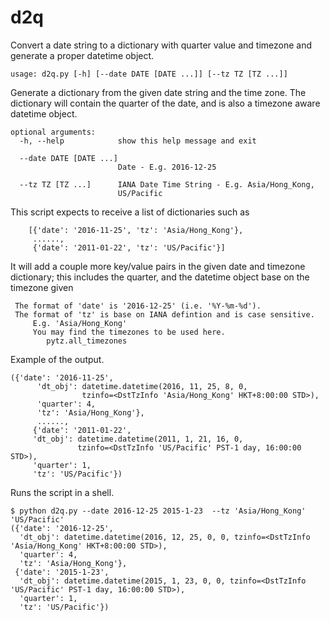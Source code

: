 # d2q
Convert a date string to a dictionary with quarter value and timezone and generate a proper datetime object.

```
usage: d2q.py [-h] [--date DATE [DATE ...]] [--tz TZ [TZ ...]]
```

Generate a dictionary from the given date string and the time zone. The
dictionary will contain the quarter of the date, and is also a timezone aware
datetime object.

```
optional arguments:
  -h, --help            show this help message and exit
  
  --date DATE [DATE ...]
                        Date - E.g. 2016-12-25
                        
  --tz TZ [TZ ...]      IANA Date Time String - E.g. Asia/Hong_Kong,
                        US/Pacific
```

This script expects to receive a list of dictionaries such as
```
    [{'date': '2016-11-25', 'tz': 'Asia/Hong_Kong'},
     ......,
     {'date': '2011-01-22', 'tz': 'US/Pacific'}]
```

It will add a couple more key/value pairs in the given date and timezone dictionary; this includes the quarter, and the datetime object base on the timezone given

     The format of 'date' is '2016-12-25' (i.e. '%Y-%m-%d').
     The format of 'tz' is base on IANA defintion and is case sensitive.
         E.g. 'Asia/Hong_Kong'
         You may find the timezones to be used here.
            pytz.all_timezones

Example of the output.
```
({'date': '2016-11-25',
      'dt_obj': datetime.datetime(2016, 11, 25, 8, 0,
                tzinfo=<DstTzInfo 'Asia/Hong_Kong' HKT+8:00:00 STD>),
      'quarter': 4,
      'tz': 'Asia/Hong_Kong'},
      ......,
     {'date': '2011-01-22',
     'dt_obj': datetime.datetime(2011, 1, 21, 16, 0,
               tzinfo=<DstTzInfo 'US/Pacific' PST-1 day, 16:00:00 STD>),
     'quarter': 1,
     'tz': 'US/Pacific'})
```

Runs the script in a shell.
```
$ python d2q.py --date 2016-12-25 2015-1-23  --tz 'Asia/Hong_Kong' 'US/Pacific'
({'date': '2016-12-25',
  'dt_obj': datetime.datetime(2016, 12, 25, 0, 0, tzinfo=<DstTzInfo 'Asia/Hong_Kong' HKT+8:00:00 STD>),
  'quarter': 4,
  'tz': 'Asia/Hong_Kong'},
 {'date': '2015-1-23',
  'dt_obj': datetime.datetime(2015, 1, 23, 0, 0, tzinfo=<DstTzInfo 'US/Pacific' PST-1 day, 16:00:00 STD>),
  'quarter': 1,
  'tz': 'US/Pacific'})
```

